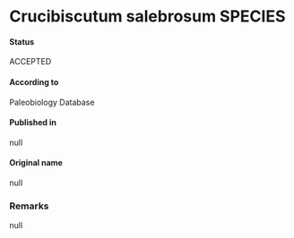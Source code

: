 Crucibiscutum salebrosum SPECIES
=======

#### Status
ACCEPTED

#### According to
Paleobiology Database

#### Published in
null

#### Original name
null

### Remarks
null